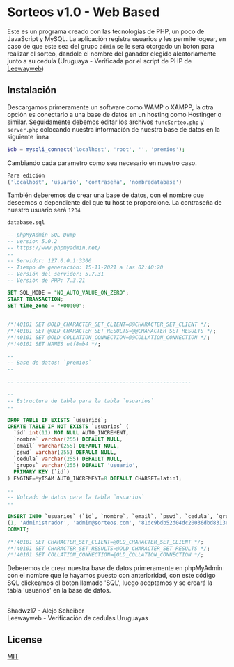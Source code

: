 # Sorteos v1.0  - Web Based

Este es un programa creado con las tecnologías de PHP, un poco de JavaScript y MySQL. La aplicación registra usuarios y les permite logear, en caso de que este sea del grupo `admin` se le será otorgado un boton para realizar el sorteo, dandole el nombre del ganador elegido aleatoriamente junto a su cedula (Uruguaya - Verificada por el script de PHP de [Leewayweb](https://github.com/leeway-academy/ci_php))

## Instalación

Descargamos primeramente un software como WAMP o XAMPP, la otra opción es conectarlo a una base de datos en un hosting como Hostinger o similar. Seguidamente debemos editar los archivos `funcSorteo.php` y `server.php` colocando nuestra información de nuestra base de datos en la siguiente linea

```php
$db = mysqli_connect('localhost', 'root', '', 'premios');
```
Cambiando cada parametro como sea necesario en nuestro caso.
```php
Para edición
('localhost', 'usuario', 'contraseña', 'nombredatabase')
```
También deberemos de crear una base de datos, con el nombre que deseemos o dependiente del que tu host te proporcione. La contraseña de nuestro usuario será `1234`

`database.sql`
```sql
-- phpMyAdmin SQL Dump
-- version 5.0.2
-- https://www.phpmyadmin.net/
--
-- Servidor: 127.0.0.1:3306
-- Tiempo de generación: 15-11-2021 a las 02:40:20
-- Versión del servidor: 5.7.31
-- Versión de PHP: 7.3.21

SET SQL_MODE = "NO_AUTO_VALUE_ON_ZERO";
START TRANSACTION;
SET time_zone = "+00:00";


/*!40101 SET @OLD_CHARACTER_SET_CLIENT=@@CHARACTER_SET_CLIENT */;
/*!40101 SET @OLD_CHARACTER_SET_RESULTS=@@CHARACTER_SET_RESULTS */;
/*!40101 SET @OLD_COLLATION_CONNECTION=@@COLLATION_CONNECTION */;
/*!40101 SET NAMES utf8mb4 */;

--
-- Base de datos: `premios`
--

-- --------------------------------------------------------

--
-- Estructura de tabla para la tabla `usuarios`
--

DROP TABLE IF EXISTS `usuarios`;
CREATE TABLE IF NOT EXISTS `usuarios` (
  `id` int(11) NOT NULL AUTO_INCREMENT,
  `nombre` varchar(255) DEFAULT NULL,
  `email` varchar(255) DEFAULT NULL,
  `pswd` varchar(255) DEFAULT NULL,
  `cedula` varchar(255) DEFAULT NULL,
  `grupos` varchar(255) DEFAULT 'usuario',
  PRIMARY KEY (`id`)
) ENGINE=MyISAM AUTO_INCREMENT=8 DEFAULT CHARSET=latin1;

--
-- Volcado de datos para la tabla `usuarios`
--

INSERT INTO `usuarios` (`id`, `nombre`, `email`, `pswd`, `cedula`, `grupos`) VALUES
(1, 'Administrador', 'admin@sorteos.com', '81dc9bdb52d04dc20036dbd8313ed055', '24229181', 'admin'),
COMMIT;

/*!40101 SET CHARACTER_SET_CLIENT=@OLD_CHARACTER_SET_CLIENT */;
/*!40101 SET CHARACTER_SET_RESULTS=@OLD_CHARACTER_SET_RESULTS */;
/*!40101 SET COLLATION_CONNECTION=@OLD_COLLATION_CONNECTION */;

```
Deberemos de crear nuestra base de datos primeramente en phpMyAdmin con el nombre que le hayamos puesto con anterioridad, con este código SQL clickeamos el boton llamado 'SQL', luego aceptamos y se creará la tabla 'usuarios' en la base de datos.

##
Shadwz17 - Alejo Scheiber\
Leewayweb - Verificación de cedulas Uruguayas

## License
[MIT](https://choosealicense.com/licenses/mit/)

